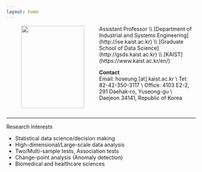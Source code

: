 ```yaml
---
layout: home
---
```


<img src="https://hoseungs.github.io/img/profile.png" width="167" height="220" align="left" hspace="40" />
Assistant Professor \\
[Department of Industrial and Systems Engineering](http://ise.kaist.ac.kr) \\
[Graduate School of Data Science](http://gsds.kaist.ac.kr) \\
[KAIST](https://www.kaist.ac.kr/en/)



**Contact**  
Email: hoseung [at] kaist.ac.kr \\
Tel: 82-42-350-3117 \\
Office: 4103 E2-2, 291 Daehak-ro, Yuseong-gu \\
&ensp; &ensp; &ensp; &ensp; &ensp;Daejeon 34141, Republic of Korea
  
<br>
<hr>

Research Interests
* Statistical data science/decision making
* High-dimensional/Large-scale data analysis
* Two/Multi-sample tests, Association tests
* Change-point analysis (Anomaly detection)
* Biomedical and healthcare sciences
